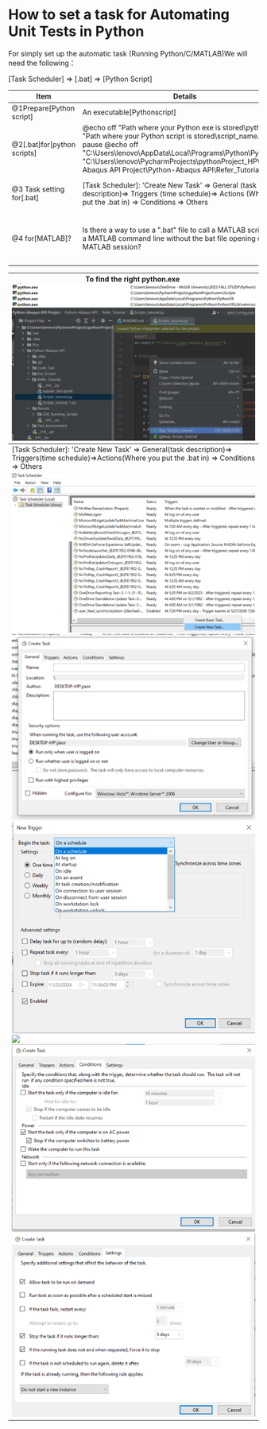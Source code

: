# How to set a task for Automating Unit Tests in Python

For simply set up the automatic task (Running Python/C/MATLAB)We will need the following：

[Task Scheduler] =&gt; [.bat] =&gt; [Python Script]

|Item|Details|More info.|
| -----------------------------| ------------------------------------------------------------------------------------------------------------------------------------------------------------------------------------------------------------------------------------------------------------------------------------------------------------------------| -------------------------------------------------------|
|@1Prepare[Python script]|An executable[Pythonscript]|/|
|@2[.bat]for[python scripts]|@echo off "Path where your Python exe is  stored\python.exe" "Path where your Python script is  stored\script_name.py" pause   @echo off "C:\Users\lenovo\AppData\Local\Programs\Python\Python39" "C:\Users\lenovo\PycharmProjects\pythonProject_HP\Python-Abaqus  API Project\Python-Abaqus API\Refer_Tutorial" pause|Steps to Create a  Batch File to Run a Python Script [https://datatofish.com/batch-python-script/](https://datatofish.com/batch-python-script/)|
|@3 Task setting for[.bat]|[Task Scheduler]: 'Create  New Task' => General  (task description)=> Triggers  (time schedule)=> Actions  (Where you put the .bat in) => Conditions  => Others|From  <[https://www.windowscentral.com/how-create-automated-task-using-task-scheduler-windows-10](https://www.windowscentral.com/how-create-automated-task-using-task-scheduler-windows-10)>|
|@4 for[MATLAB]?|Is there a way to use  a ".bat" file to call a MATLAB script from a MATLAB command line  without the bat file opening up a new MATLAB session?|[https://www.mathworks.com/matlabcentral/answers/115020-is-there-a-way-to-use-a-bat-file-to-call-a-matlab-script-from-a-matlab-command-line-without-the-b](https://www.mathworks.com/matlabcentral/answers/115020-is-there-a-way-to-use-a-bat-file-to-call-a-matlab-script-from-a-matlab-command-line-without-the-b)|

| To find the right python.exe ​![](assets/image-20231123201031-ycpybis.png)   ![](assets/image-20231123201031-xefhfcs.png)​                                                                                                                                                               |
|------------------------------------------------------------------------------------------------------------------------------------------------------------------------------------------------------------------------------------------------------------------------------------------|
| [Task Scheduler]: 'Create New Task' =>  General(task description)=> Triggers(time schedule)=>Actions(Where you  put the .bat in) => Conditions => Others                                                                                                                                 |
| ​​![](assets/image-20231123201031-e25hesm.png)​   ![](assets/image-20231123201031-eprfo0t.png)   ![](assets/image-20231123201031-ia750ds.png)   ![](https://github.com/JiaoranWang/Python-Abaqus/tree/master/Python-Abaqus%20API%20Project/Pics/image-20231123201031-otarts6.png)   ![](assets/image-20231123201031-iz2oj60.png)   ![](assets/image-20231123201031-6fisbsx.png)​ |

‍
